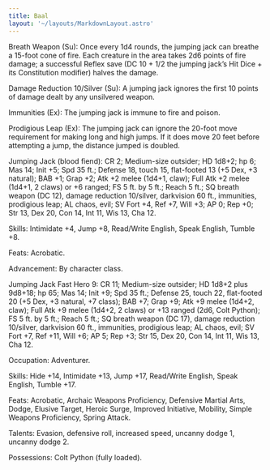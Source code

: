 ```yaml
---
title: Baal
layout: '~/layouts/MarkdownLayout.astro'
---
```

Breath Weapon (Su): Once every 1d4 rounds, the jumping jack can breathe a
15-foot cone of fire. Each creature in the area takes 2d6 points of fire
damage; a successful Reflex save (DC 10 + 1/2 the jumping jack’s Hit Dice +
its Constitution modifier) halves the damage.

Damage Reduction 10/Silver (Su): A jumping jack ignores the first 10 points of
damage dealt by any unsilvered weapon.

Immunities (Ex): The jumping jack is immune to fire and poison.

Prodigious Leap (Ex): The jumping jack can ignore the 20-foot move requirement
for making long and high jumps. If it does move 20 feet before attempting a
jump, the distance jumped is doubled.

Jumping Jack (blood fiend): CR 2; Medium-size outsider; HD 1d8+2; hp 6; Mas
14; Init +5; Spd 35 ft.; Defense 18, touch 15, flat-footed 13 (+5 Dex, +3
natural); BAB +1; Grap +2; Atk +2 melee (1d4+1, claw); Full Atk +2 melee
(1d4+1, 2 claws) or +6 ranged; FS 5 ft. by 5 ft.; Reach 5 ft.; SQ breath
weapon (DC 12), damage reduction 10/silver, darkvision 60 ft., immunities,
prodigious leap; AL chaos, evil; SV Fort +4, Ref +7, Will +3; AP 0; Rep +0;
Str 13, Dex 20, Con 14, Int 11, Wis 13, Cha 12.

Skills: Intimidate +4, Jump +8, Read/Write English, Speak English, Tumble +8.

Feats: Acrobatic.

Advancement: By character class.

Jumping Jack Fast Hero 9: CR 11; Medium-size outsider; HD 1d8+2 plus 9d8+18;
hp 65; Mas 14; Init +9; Spd 35 ft.; Defense 25, touch 22, flat-footed 20 (+5
Dex, +3 natural, +7 class); BAB +7; Grap +9; Atk +9 melee (1d4+2, claw); Full
Atk +9 melee (1d4+2, 2 claws) or +13 ranged (2d6, Colt Python); FS 5 ft. by 5
ft.; Reach 5 ft.; SQ breath weapon (DC 17), damage reduction 10/silver,
darkvision 60 ft., immunities, prodigious leap; AL chaos, evil; SV Fort +7,
Ref +11, Will +6; AP 5; Rep +3; Str 15, Dex 20, Con 14, Int 11, Wis 13, Cha
12.

Occupation: Adventurer.

Skills: Hide +14, Intimidate +13, Jump +17, Read/Write English, Speak English,
Tumble +17.

Feats: Acrobatic, Archaic Weapons Proficiency, Defensive Martial Arts, Dodge,
Elusive Target, Heroic Surge, Improved Initiative, Mobility, Simple Weapons
Proficiency, Spring Attack.

Talents: Evasion, defensive roll, increased speed, uncanny dodge 1, uncanny
dodge 2.

Possessions: Colt Python (fully loaded).

